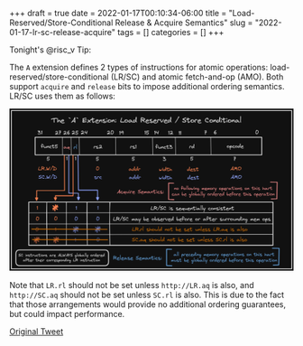 +++ 
draft = true
date = 2022-01-17T00:10:34-06:00
title = "Load-Reserved/Store-Conditional Release & Acquire Semantics"
slug = "2022-01-17-lr-sc-release-acquire" 
tags = []
categories = []
+++

Tonight's @risc_v Tip:

The `A` extension defines 2 types of instructions for atomic operations: load-reserved/store-conditional (LR/SC) and atomic fetch-and-op (AMO). Both support `acquire` and `release` bits to impose additional ordering semantics. LR/SC uses them as follows:

![22-01-17](../static/risc-v-tips/22-01-17.png)

Note that `LR.rl` should not be set unless `http://LR.aq` is also, and `http://SC.aq` should not be set unless `SC.rl` is also. This is due to the fact that those arrangements would provide no additional ordering guarantees, but could impact performance.

[Original Tweet](https://twitter.com/hasheddan/status/1483117382914781187)